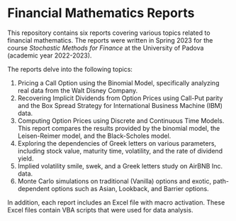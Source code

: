 # Financial Mathematics Reports
This repository contains six reports covering various topics related to financial mathematics. The reports were written in Spring 2023 for the course 
*Stochastic Methods for Finance* at the University of Padova (academic year 2022-2023).

The reports delve into the following topics:
1. Pricing a Call Option using the Binomial Model, specifically analyzing real data from the Walt Disney Company.
2. Recovering Implicit Dividends from Option Prices using Call-Put parity and the Box Spread Strategy for International Business Machine (IBM) data.
3. Computing Option Prices using Discrete and Continuous Time Models. This report compares the results provided by the binomial model, the Leisen-Reimer model, and the Black-Scholes model.
4. Exploring the dependencies of Greek letters on various parameters, including stock value, maturity time, volatility, and the rate of dividend yield.
5. Implied volatility smile, swek, and a Greek letters study on AirBNB Inc. data.
6. Monte Carlo simulations on traditional (Vanilla) options and exotic, path-dependent options such as Asian, Lookback, and Barrier options.

In addition, each report includes an Excel file with macro activation. These Excel files contain VBA scripts that were used for data analysis.

